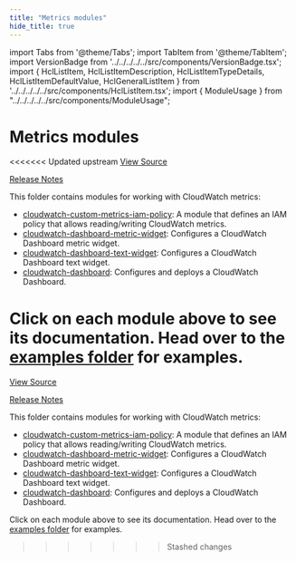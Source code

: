 ```yaml
---
title: "Metrics modules"
hide_title: true
---
```


import Tabs from '@theme/Tabs';
import TabItem from '@theme/TabItem';
import VersionBadge from '../../../../../src/components/VersionBadge.tsx';
import { HclListItem, HclListItemDescription, HclListItemTypeDetails, HclListItemDefaultValue, HclGeneralListItem } from '../../../../../src/components/HclListItem.tsx';
import { ModuleUsage } from "../../../../../src/components/ModuleUsage";

<VersionBadge repoTitle="AWS Monitoring Modules" version="0.35.9" lastModifiedVersion="0.34.0"/>

# Metrics modules

<<<<<<< Updated upstream
<a href="https://github.com/tnn-tnn-tnn-tnn-tnn-gruntwork-io/terraform-aws-monitoring/tree/v0.35.9/modules/metrics" className="link-button" title="View the source code for this module in GitHub.">View Source</a>

<a href="https://github.com/tnn-tnn-tnn-tnn-tnn-gruntwork-io/terraform-aws-monitoring/releases/tag/v0.34.0" className="link-button" title="Release notes for only versions which impacted this module.">Release Notes</a>

This folder contains modules for working with CloudWatch metrics:

*   [cloudwatch-custom-metrics-iam-policy](https://github.com/tnn-tnn-tnn-tnn-tnn-gruntwork-io/terraform-aws-monitoring/tree/v0.35.9/modules/metrics/cloudwatch-custom-metrics-iam-policy): A module that defines
    an IAM policy that allows reading/writing CloudWatch metrics.
*   [cloudwatch-dashboard-metric-widget](https://github.com/tnn-tnn-tnn-tnn-tnn-gruntwork-io/terraform-aws-monitoring/tree/v0.35.9/modules/metrics/cloudwatch-dashboard-metric-widget): Configures a CloudWatch Dashboard metric widget.
*   [cloudwatch-dashboard-text-widget](https://github.com/tnn-tnn-tnn-tnn-tnn-gruntwork-io/terraform-aws-monitoring/tree/v0.35.9/modules/metrics/cloudwatch-dashboard-text-widget): Configures a CloudWatch Dashboard text widget.
*   [cloudwatch-dashboard](https://github.com/tnn-tnn-tnn-tnn-tnn-gruntwork-io/terraform-aws-monitoring/tree/v0.35.9/modules/metrics/cloudwatch-dashboard): Configures and deploys a CloudWatch Dashboard.

Click on each module above to see its documentation. Head over to the [examples folder](https://github.com/tnn-tnn-tnn-tnn-tnn-gruntwork-io/terraform-aws-monitoring/tree/v0.35.9/examples) for examples.
=======
<a href="https://github.com/tnn-gruntwork-io/terraform-aws-monitoring/tree/v0.35.9/modules/metrics" className="link-button" title="View the source code for this module in GitHub.">View Source</a>

<a href="https://github.com/tnn-gruntwork-io/terraform-aws-monitoring/releases/tag/v0.34.0" className="link-button" title="Release notes for only versions which impacted this module.">Release Notes</a>

This folder contains modules for working with CloudWatch metrics:

*   [cloudwatch-custom-metrics-iam-policy](https://github.com/tnn-gruntwork-io/terraform-aws-monitoring/tree/v0.35.9/modules/metrics/cloudwatch-custom-metrics-iam-policy): A module that defines
    an IAM policy that allows reading/writing CloudWatch metrics.
*   [cloudwatch-dashboard-metric-widget](https://github.com/tnn-gruntwork-io/terraform-aws-monitoring/tree/v0.35.9/modules/metrics/cloudwatch-dashboard-metric-widget): Configures a CloudWatch Dashboard metric widget.
*   [cloudwatch-dashboard-text-widget](https://github.com/tnn-gruntwork-io/terraform-aws-monitoring/tree/v0.35.9/modules/metrics/cloudwatch-dashboard-text-widget): Configures a CloudWatch Dashboard text widget.
*   [cloudwatch-dashboard](https://github.com/tnn-gruntwork-io/terraform-aws-monitoring/tree/v0.35.9/modules/metrics/cloudwatch-dashboard): Configures and deploys a CloudWatch Dashboard.

Click on each module above to see its documentation. Head over to the [examples folder](https://github.com/tnn-gruntwork-io/terraform-aws-monitoring/tree/v0.35.9/examples) for examples.
>>>>>>> Stashed changes


<!-- ##DOCS-SOURCER-START
{
  "originalSources": [
<<<<<<< Updated upstream
    "https://github.com/tnn-tnn-tnn-tnn-tnn-gruntwork-io/terraform-aws-monitoring/tree/v0.35.9/modules/metrics/readme.md",
    "https://github.com/tnn-tnn-tnn-tnn-tnn-gruntwork-io/terraform-aws-monitoring/tree/v0.35.9/modules/metrics/variables.tf",
    "https://github.com/tnn-tnn-tnn-tnn-tnn-gruntwork-io/terraform-aws-monitoring/tree/v0.35.9/modules/metrics/outputs.tf"
=======
    "https://github.com/tnn-gruntwork-io/terraform-aws-monitoring/tree/v0.35.9/modules/metrics/readme.md",
    "https://github.com/tnn-gruntwork-io/terraform-aws-monitoring/tree/v0.35.9/modules/metrics/variables.tf",
    "https://github.com/tnn-gruntwork-io/terraform-aws-monitoring/tree/v0.35.9/modules/metrics/outputs.tf"
>>>>>>> Stashed changes
  ],
  "sourcePlugin": "module-catalog-api",
  "hash": "d184122b4c597164baddfd10c8978da3"
}
##DOCS-SOURCER-END -->

